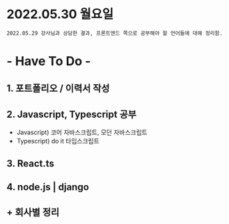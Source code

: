 # 2022.05.30 월요일

```markdown
2022.05.29 강사님과 상담한 결과, 프론트엔드 쪽으로 공부해야 할 언어들에 대해 정리함.
```


# - Have To Do -

##  1. 포트폴리오 / 이력서 작성

##  2. Javascript, Typescript 공부
- Javascript) 코어 자바스크립트, 모던 자바스크립트  
- Typescript) do it 타입스크립트 

##  3. React.ts 

##  4. node.js | django 

##  + 회사별 정리



